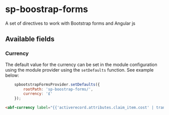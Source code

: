# sp-boostrap-forms
A set of directives to work with Bootstrap forms and Angular js


## Available fields

### Currency

The default value for the currency can be set in the module configuration using the module provider using the ```setDefaults``` function. See example below:

```javascript
    spbootstrapFormsProvider.setDefaults({
        rootPath: 'sp-boostrap-forms/',
        currency: '£'
    });
```

```html
<abf-currency label="{{'activerecord.attributes.claim_item.cost' | translate}}" placeholder="" ng-model="vm.claimItem.cost" name="cost" ng-required="true"></abf-currency>
```
